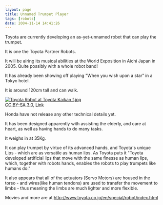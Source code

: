 ```yaml
---
layout: page
title: Unnamed Trumpet Player
tags: [robots]
date: 2004-11-14 14:41:26
---
```

Toyota are currently developing an as-yet-unnamed robot that can play the trumpet.

It is one the Toyota Partner Robots.

It will be airing its musical abilities at the World Exposition in Aichi Japan in 2005.  Quite possibly with a whole robot band!

It has already been showing off playing "When you wish upon a star" in a Tokyo hotel.

It is around 120cm tall and can walk.

<p><a href="https://commons.wikimedia.org/wiki/File:Toyota_Robot_at_Toyota_Kaikan_f.jpg#/media/File:Toyota_Robot_at_Toyota_Kaikan_f.jpg"><img src="https://upload.wikimedia.org/wikipedia/commons/6/6f/Toyota_Robot_at_Toyota_Kaikan_f.jpg" alt="Toyota Robot at Toyota Kaikan f.jpg"></a><br><a href="http://creativecommons.org/licenses/by-sa/3.0/" title="Creative Commons Attribution-Share Alike 3.0">CC BY-SA 3.0</a>, <a href="https://commons.wikimedia.org/w/index.php?curid=595652">Link</a></p>

Honda have not release any other technical details yet.

It has been designed apparently with assisting the elderly, and care at heart, as well as having hands to do many tasks.

It weighs in at 35Kg.

It can play trumpet by virtue of its advanced hands, and Toyota's unique Lips - which are as versatile as human lips.  As Toyota puts it "Toyota developed artificial lips that move with the same finesse as human lips, which, together with robots hands, enables the robots to play trumpets like humans do."

It also appears that all of the actuators (Servo Motors) are housed in the torso - and wires(like human tendons) are used to transfer the movement to limbs - thus meaning the limbs are much lighter and more flexible.

Movies and more are at <a href="http://www.toyota.co.jp/en/special/robot/index.html" target="_blank">http://www.toyota.co.jp/en/special/robot/index.html</a>

